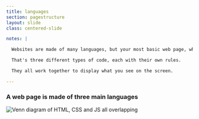 ```yaml
---
title: languages
section: pagestructure
layout: slide
class: centered-slide

notes: |

  Websites are made of many languages, but your most basic web page, what you see in your browser, is made up of three programming languages.

  That's three different types of code, each with their own rules.

  They all work together to display what you see on the screen.

---
```


### A web page is made of three main languages

![Venn diagram of HTML, CSS and JS all overlapping](/Building-the-Web/slides/taster/images/html_css_js.png)
